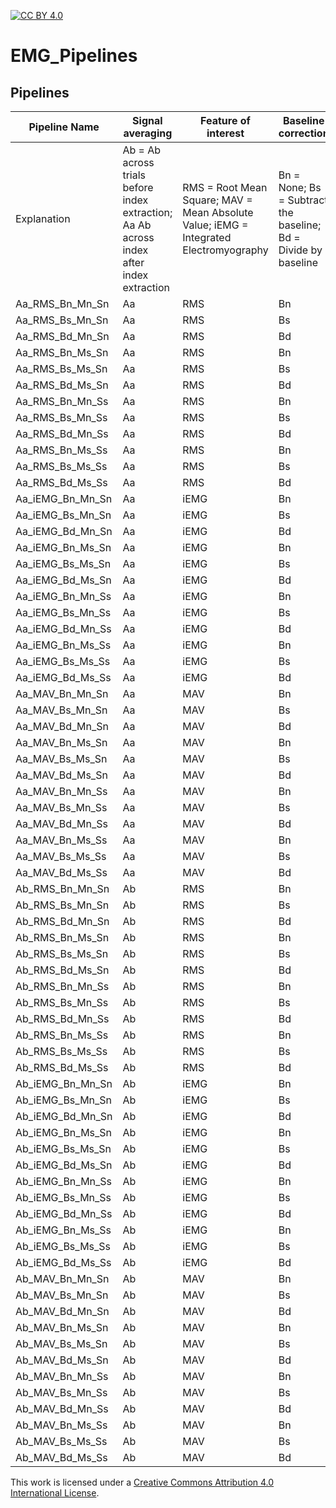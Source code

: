[![CC BY 4.0][cc-by-shield]][cc-by]

[cc-by]: http://creativecommons.org/licenses/by/4.0/
[cc-by-shield]: https://img.shields.io/badge/License-CC%20BY%204.0-lightgrey.svg



# EMG_Pipelines


## Pipelines

| Pipeline Name    | Signal averaging                                                                         | Feature of interest                                                                    | Baseline correction                                            | Standardization within muscle           | Standardization within subjects              |
| ---------------- | ---------------------------------------------------------------------------------------- | -------------------------------------------------------------------------------------- | -------------------------------------------------------------- | --------------------------------------- | -------------------------------------------- |
| Explanation      | Ab = Ab across trials before index extraction; Aa Ab across index after index extraction | RMS = Root Mean Square; MAV = Mean Absolute Value; iEMG =  Integrated Electromyography | Bn = None; Bs = Subtract the baseline; Bd = Divide by baseline | Mn = None; Ms = z-scoring within Muscle | Sn = None; Ss = z-Sscoring within SsubjectSs |
| Aa_RMS_Bn_Mn_Sn  | Aa                                                                                       | RMS                                                                                    | Bn                                                             | Mn                                      | Sn                                           |
| Aa_RMS_Bs_Mn_Sn  | Aa                                                                                       | RMS                                                                                    | Bs                                                             | Mn                                      | Sn                                           |
| Aa_RMS_Bd_Mn_Sn  | Aa                                                                                       | RMS                                                                                    | Bd                                                             | Mn                                      | Sn                                           |
| Aa_RMS_Bn_Ms_Sn  | Aa                                                                                       | RMS                                                                                    | Bn                                                             | Ms                                      | Sn                                           |
| Aa_RMS_Bs_Ms_Sn  | Aa                                                                                       | RMS                                                                                    | Bs                                                             | Ms                                      | Sn                                           |
| Aa_RMS_Bd_Ms_Sn  | Aa                                                                                       | RMS                                                                                    | Bd                                                             | Ms                                      | Sn                                           |
| Aa_RMS_Bn_Mn_Ss  | Aa                                                                                       | RMS                                                                                    | Bn                                                             | Mn                                      | Ss                                           |
| Aa_RMS_Bs_Mn_Ss  | Aa                                                                                       | RMS                                                                                    | Bs                                                             | Mn                                      | Ss                                           |
| Aa_RMS_Bd_Mn_Ss  | Aa                                                                                       | RMS                                                                                    | Bd                                                             | Mn                                      | Ss                                           |
| Aa_RMS_Bn_Ms_Ss  | Aa                                                                                       | RMS                                                                                    | Bn                                                             | Ms                                      | Ss                                           |
| Aa_RMS_Bs_Ms_Ss  | Aa                                                                                       | RMS                                                                                    | Bs                                                             | Ms                                      | Ss                                           |
| Aa_RMS_Bd_Ms_Ss  | Aa                                                                                       | RMS                                                                                    | Bd                                                             | Ms                                      | Ss                                           |
| Aa_iEMG_Bn_Mn_Sn | Aa                                                                                       | iEMG                                                                                   | Bn                                                             | Mn                                      | Sn                                           |
| Aa_iEMG_Bs_Mn_Sn | Aa                                                                                       | iEMG                                                                                   | Bs                                                             | Mn                                      | Sn                                           |
| Aa_iEMG_Bd_Mn_Sn | Aa                                                                                       | iEMG                                                                                   | Bd                                                             | Mn                                      | Sn                                           |
| Aa_iEMG_Bn_Ms_Sn | Aa                                                                                       | iEMG                                                                                   | Bn                                                             | Ms                                      | Sn                                           |
| Aa_iEMG_Bs_Ms_Sn | Aa                                                                                       | iEMG                                                                                   | Bs                                                             | Ms                                      | Sn                                           |
| Aa_iEMG_Bd_Ms_Sn | Aa                                                                                       | iEMG                                                                                   | Bd                                                             | Ms                                      | Sn                                           |
| Aa_iEMG_Bn_Mn_Ss | Aa                                                                                       | iEMG                                                                                   | Bn                                                             | Mn                                      | Ss                                           |
| Aa_iEMG_Bs_Mn_Ss | Aa                                                                                       | iEMG                                                                                   | Bs                                                             | Mn                                      | Ss                                           |
| Aa_iEMG_Bd_Mn_Ss | Aa                                                                                       | iEMG                                                                                   | Bd                                                             | Mn                                      | Ss                                           |
| Aa_iEMG_Bn_Ms_Ss | Aa                                                                                       | iEMG                                                                                   | Bn                                                             | Ms                                      | Ss                                           |
| Aa_iEMG_Bs_Ms_Ss | Aa                                                                                       | iEMG                                                                                   | Bs                                                             | Ms                                      | Ss                                           |
| Aa_iEMG_Bd_Ms_Ss | Aa                                                                                       | iEMG                                                                                   | Bd                                                             | Ms                                      | Ss                                           |
| Aa_MAV_Bn_Mn_Sn  | Aa                                                                                       | MAV                                                                                    | Bn                                                             | Mn                                      | Sn                                           |
| Aa_MAV_Bs_Mn_Sn  | Aa                                                                                       | MAV                                                                                    | Bs                                                             | Mn                                      | Sn                                           |
| Aa_MAV_Bd_Mn_Sn  | Aa                                                                                       | MAV                                                                                    | Bd                                                             | Mn                                      | Sn                                           |
| Aa_MAV_Bn_Ms_Sn  | Aa                                                                                       | MAV                                                                                    | Bn                                                             | Ms                                      | Sn                                           |
| Aa_MAV_Bs_Ms_Sn  | Aa                                                                                       | MAV                                                                                    | Bs                                                             | Ms                                      | Sn                                           |
| Aa_MAV_Bd_Ms_Sn  | Aa                                                                                       | MAV                                                                                    | Bd                                                             | Ms                                      | Sn                                           |
| Aa_MAV_Bn_Mn_Ss  | Aa                                                                                       | MAV                                                                                    | Bn                                                             | Mn                                      | Ss                                           |
| Aa_MAV_Bs_Mn_Ss  | Aa                                                                                       | MAV                                                                                    | Bs                                                             | Mn                                      | Ss                                           |
| Aa_MAV_Bd_Mn_Ss  | Aa                                                                                       | MAV                                                                                    | Bd                                                             | Mn                                      | Ss                                           |
| Aa_MAV_Bn_Ms_Ss  | Aa                                                                                       | MAV                                                                                    | Bn                                                             | Ms                                      | Ss                                           |
| Aa_MAV_Bs_Ms_Ss  | Aa                                                                                       | MAV                                                                                    | Bs                                                             | Ms                                      | Ss                                           |
| Aa_MAV_Bd_Ms_Ss  | Aa                                                                                       | MAV                                                                                    | Bd                                                             | Ms                                      | Ss                                           |
| Ab_RMS_Bn_Mn_Sn  | Ab                                                                                       | RMS                                                                                    | Bn                                                             | Mn                                      | Sn                                           |
| Ab_RMS_Bs_Mn_Sn  | Ab                                                                                       | RMS                                                                                    | Bs                                                             | Mn                                      | Sn                                           |
| Ab_RMS_Bd_Mn_Sn  | Ab                                                                                       | RMS                                                                                    | Bd                                                             | Mn                                      | Sn                                           |
| Ab_RMS_Bn_Ms_Sn  | Ab                                                                                       | RMS                                                                                    | Bn                                                             | Ms                                      | Sn                                           |
| Ab_RMS_Bs_Ms_Sn  | Ab                                                                                       | RMS                                                                                    | Bs                                                             | Ms                                      | Sn                                           |
| Ab_RMS_Bd_Ms_Sn  | Ab                                                                                       | RMS                                                                                    | Bd                                                             | Ms                                      | Sn                                           |
| Ab_RMS_Bn_Mn_Ss  | Ab                                                                                       | RMS                                                                                    | Bn                                                             | Mn                                      | Ss                                           |
| Ab_RMS_Bs_Mn_Ss  | Ab                                                                                       | RMS                                                                                    | Bs                                                             | Mn                                      | Ss                                           |
| Ab_RMS_Bd_Mn_Ss  | Ab                                                                                       | RMS                                                                                    | Bd                                                             | Mn                                      | Ss                                           |
| Ab_RMS_Bn_Ms_Ss  | Ab                                                                                       | RMS                                                                                    | Bn                                                             | Ms                                      | Ss                                           |
| Ab_RMS_Bs_Ms_Ss  | Ab                                                                                       | RMS                                                                                    | Bs                                                             | Ms                                      | Ss                                           |
| Ab_RMS_Bd_Ms_Ss  | Ab                                                                                       | RMS                                                                                    | Bd                                                             | Ms                                      | Ss                                           |
| Ab_iEMG_Bn_Mn_Sn | Ab                                                                                       | iEMG                                                                                   | Bn                                                             | Mn                                      | Sn                                           |
| Ab_iEMG_Bs_Mn_Sn | Ab                                                                                       | iEMG                                                                                   | Bs                                                             | Mn                                      | Sn                                           |
| Ab_iEMG_Bd_Mn_Sn | Ab                                                                                       | iEMG                                                                                   | Bd                                                             | Mn                                      | Sn                                           |
| Ab_iEMG_Bn_Ms_Sn | Ab                                                                                       | iEMG                                                                                   | Bn                                                             | Ms                                      | Sn                                           |
| Ab_iEMG_Bs_Ms_Sn | Ab                                                                                       | iEMG                                                                                   | Bs                                                             | Ms                                      | Sn                                           |
| Ab_iEMG_Bd_Ms_Sn | Ab                                                                                       | iEMG                                                                                   | Bd                                                             | Ms                                      | Sn                                           |
| Ab_iEMG_Bn_Mn_Ss | Ab                                                                                       | iEMG                                                                                   | Bn                                                             | Mn                                      | Ss                                           |
| Ab_iEMG_Bs_Mn_Ss | Ab                                                                                       | iEMG                                                                                   | Bs                                                             | Mn                                      | Ss                                           |
| Ab_iEMG_Bd_Mn_Ss | Ab                                                                                       | iEMG                                                                                   | Bd                                                             | Mn                                      | Ss                                           |
| Ab_iEMG_Bn_Ms_Ss | Ab                                                                                       | iEMG                                                                                   | Bn                                                             | Ms                                      | Ss                                           |
| Ab_iEMG_Bs_Ms_Ss | Ab                                                                                       | iEMG                                                                                   | Bs                                                             | Ms                                      | Ss                                           |
| Ab_iEMG_Bd_Ms_Ss | Ab                                                                                       | iEMG                                                                                   | Bd                                                             | Ms                                      | Ss                                           |
| Ab_MAV_Bn_Mn_Sn  | Ab                                                                                       | MAV                                                                                    | Bn                                                             | Mn                                      | Sn                                           |
| Ab_MAV_Bs_Mn_Sn  | Ab                                                                                       | MAV                                                                                    | Bs                                                             | Mn                                      | Sn                                           |
| Ab_MAV_Bd_Mn_Sn  | Ab                                                                                       | MAV                                                                                    | Bd                                                             | Mn                                      | Sn                                           |
| Ab_MAV_Bn_Ms_Sn  | Ab                                                                                       | MAV                                                                                    | Bn                                                             | Ms                                      | Sn                                           |
| Ab_MAV_Bs_Ms_Sn  | Ab                                                                                       | MAV                                                                                    | Bs                                                             | Ms                                      | Sn                                           |
| Ab_MAV_Bd_Ms_Sn  | Ab                                                                                       | MAV                                                                                    | Bd                                                             | Ms                                      | Sn                                           |
| Ab_MAV_Bn_Mn_Ss  | Ab                                                                                       | MAV                                                                                    | Bn                                                             | Mn                                      | Ss                                           |
| Ab_MAV_Bs_Mn_Ss  | Ab                                                                                       | MAV                                                                                    | Bs                                                             | Mn                                      | Ss                                           |
| Ab_MAV_Bd_Mn_Ss  | Ab                                                                                       | MAV                                                                                    | Bd                                                             | Mn                                      | Ss                                           |
| Ab_MAV_Bn_Ms_Ss  | Ab                                                                                       | MAV                                                                                    | Bn                                                             | Ms                                      | Ss                                           |
| Ab_MAV_Bs_Ms_Ss  | Ab                                                                                       | MAV                                                                                    | Bs                                                             | Ms                                      | Ss                                           |
| Ab_MAV_Bd_Ms_Ss  | Ab                                                                                       | MAV                                                                                    | Bd                                                             | Ms                                      | Ss                                           |

This work is licensed under a [Creative Commons Attribution 4.0 International License][cc-by].
